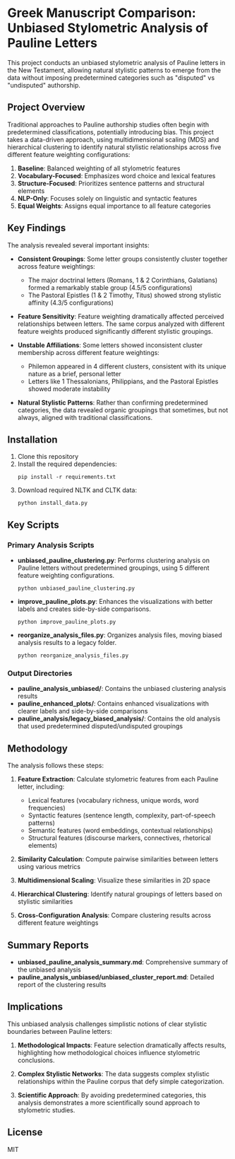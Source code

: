 # Greek Manuscript Comparison: Unbiased Stylometric Analysis of Pauline Letters

This project conducts an unbiased stylometric analysis of Pauline letters in the New Testament, allowing natural stylistic patterns to emerge from the data without imposing predetermined categories such as "disputed" vs "undisputed" authorship.

## Project Overview

Traditional approaches to Pauline authorship studies often begin with predetermined classifications, potentially introducing bias. This project takes a data-driven approach, using multidimensional scaling (MDS) and hierarchical clustering to identify natural stylistic relationships across five different feature weighting configurations:

1. **Baseline**: Balanced weighting of all stylometric features
2. **Vocabulary-Focused**: Emphasizes word choice and lexical features
3. **Structure-Focused**: Prioritizes sentence patterns and structural elements
4. **NLP-Only**: Focuses solely on linguistic and syntactic features
5. **Equal Weights**: Assigns equal importance to all feature categories

## Key Findings

The analysis revealed several important insights:

- **Consistent Groupings**: Some letter groups consistently cluster together across feature weightings:
  - The major doctrinal letters (Romans, 1 & 2 Corinthians, Galatians) formed a remarkably stable group (4.5/5 configurations)
  - The Pastoral Epistles (1 & 2 Timothy, Titus) showed strong stylistic affinity (4.3/5 configurations)

- **Feature Sensitivity**: Feature weighting dramatically affected perceived relationships between letters. The same corpus analyzed with different feature weights produced significantly different stylistic groupings.

- **Unstable Affiliations**: Some letters showed inconsistent cluster membership across different feature weightings:
  - Philemon appeared in 4 different clusters, consistent with its unique nature as a brief, personal letter
  - Letters like 1 Thessalonians, Philippians, and the Pastoral Epistles showed moderate instability

- **Natural Stylistic Patterns**: Rather than confirming predetermined categories, the data revealed organic groupings that sometimes, but not always, aligned with traditional classifications.

## Installation

1. Clone this repository
2. Install the required dependencies:
   ```
   pip install -r requirements.txt
   ```
3. Download required NLTK and CLTK data:
   ```
   python install_data.py
   ```

## Key Scripts

### Primary Analysis Scripts

- **unbiased_pauline_clustering.py**: Performs clustering analysis on Pauline letters without predetermined groupings, using 5 different feature weighting configurations.
  ```
  python unbiased_pauline_clustering.py
  ```

- **improve_pauline_plots.py**: Enhances the visualizations with better labels and creates side-by-side comparisons.
  ```
  python improve_pauline_plots.py
  ```

- **reorganize_analysis_files.py**: Organizes analysis files, moving biased analysis results to a legacy folder.
  ```
  python reorganize_analysis_files.py
  ```

### Output Directories

- **pauline_analysis_unbiased/**: Contains the unbiased clustering analysis results
- **pauline_enhanced_plots/**: Contains enhanced visualizations with clearer labels and side-by-side comparisons
- **pauline_analysis/legacy_biased_analysis/**: Contains the old analysis that used predetermined disputed/undisputed groupings

## Methodology

The analysis follows these steps:

1. **Feature Extraction**: Calculate stylometric features from each Pauline letter, including:
   - Lexical features (vocabulary richness, unique words, word frequencies)
   - Syntactic features (sentence length, complexity, part-of-speech patterns)
   - Semantic features (word embeddings, contextual relationships)
   - Structural features (discourse markers, connectives, rhetorical elements)

2. **Similarity Calculation**: Compute pairwise similarities between letters using various metrics

3. **Multidimensional Scaling**: Visualize these similarities in 2D space

4. **Hierarchical Clustering**: Identify natural groupings of letters based on stylistic similarities

5. **Cross-Configuration Analysis**: Compare clustering results across different feature weightings

## Summary Reports

- **unbiased_pauline_analysis_summary.md**: Comprehensive summary of the unbiased analysis
- **pauline_analysis_unbiased/unbiased_cluster_report.md**: Detailed report of the clustering results

## Implications

This unbiased analysis challenges simplistic notions of clear stylistic boundaries between Pauline letters:

1. **Methodological Impacts**: Feature selection dramatically affects results, highlighting how methodological choices influence stylometric conclusions.

2. **Complex Stylistic Networks**: The data suggests complex stylistic relationships within the Pauline corpus that defy simple categorization.

3. **Scientific Approach**: By avoiding predetermined categories, this analysis demonstrates a more scientifically sound approach to stylometric studies.

## License

MIT 
